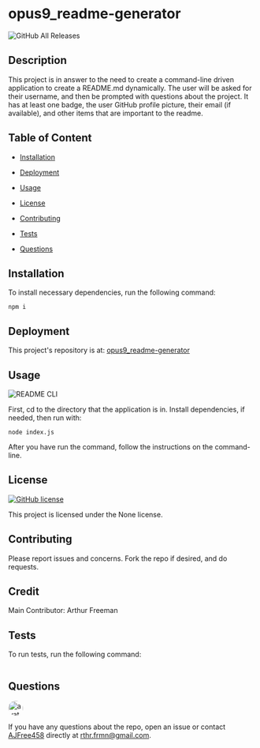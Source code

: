 
# opus9_readme-generator

![GitHub All Releases](https://img.shields.io/github/languages/top/AJFree458/opus9_readme-generator)

## Description

This project is in answer to the need to create a command-line driven application to create a README.md dynamically. The user will be asked for their username, and then be prompted with questions about the project. It has at least one badge, the user GitHub profile picture, their email (if available), and other items that are important to the readme.

## Table of Content

* [Installation](#installation)

* [Deployment](#deployment)

* [Usage](#usage)

* [License](#license)

* [Contributing](#contributing)

* [Tests](#tests)

* [Questions](#questions)

## Installation

To install necessary dependencies, run the following command:

```
npm i
```

## Deployment

This project's repository is at: [opus9_readme-generator](https://github.com/AJFree458/opus9_readme-generator)

## Usage

![README CLI](gif/Node_Video.gif)

First, cd to the directory that the application is in. Install dependencies, if needed, then run with:

```
node index.js
```

After you have run the command, follow the instructions on the command-line.

## License

[![GitHub license](https://img.shields.io/static/v1?label=License&message=None&color=blue)](https://github.com/AJFree458/opus9_readme-generator)

This project is licensed under the None license.

## Contributing

Please report issues and concerns. Fork the repo if desired, and do requests.

## Credit

Main Contributor: Arthur Freeman

## Tests

To run tests, run the following command:

```

```

## Questions

<img src="https://avatars3.githubusercontent.com/u/59231957?v=4" alt="avatar" style="border-radius: 16px" width="30" />

If you have any questions about the repo, open an issue or contact [AJFree458](https://api.github.com/users/AJFree458) directly at rthr.frmn@gmail.com.
